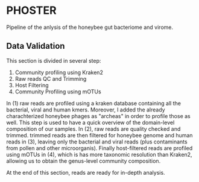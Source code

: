 # PHOSTER
Pipeline of the anlysis of the honeybee gut bacteriome and virome.

## Data Validation

This section is divided in several step:

1. Community profiling using Kraken2
2. Raw reads QC and Trimming
3. Host Filtering
4. Community Profiling using mOTUs

In (1) raw reads are profiled using a kraken database containing all the bacterial, viral and human kmers. Moreover, I added the already charachterized honeybee phages as "archeas" in order to profile those as well. This step is used to have a quick overview of the domain-level composition of our samples. In (2), raw reads are quality checked and trimmed. trimmed reads are then filtered for honeybee genome and human reads in (3), leaving only the bacterial and viral reads (plus contaminants from pollen and other microorganis). Finally host-filtered reads are profiled using mOTUs in (4), which is has more taxonomic resolution than Kraken2, allowing us to obtain the genus-level community composition.

At the end of this section, reads are ready for in-depth analysis.
